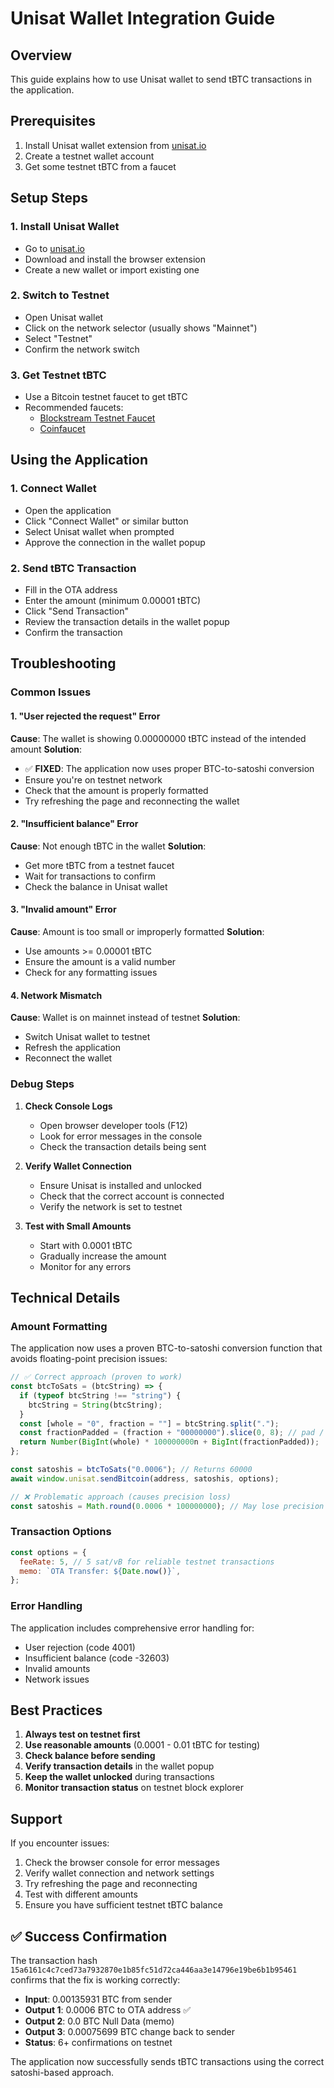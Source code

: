 # Unisat Wallet Integration Guide

## Overview

This guide explains how to use Unisat wallet to send tBTC transactions in the application.

## Prerequisites

1. Install Unisat wallet extension from [unisat.io](https://unisat.io/)
2. Create a testnet wallet account
3. Get some testnet tBTC from a faucet

## Setup Steps

### 1. Install Unisat Wallet

- Go to [unisat.io](https://unisat.io/)
- Download and install the browser extension
- Create a new wallet or import existing one

### 2. Switch to Testnet

- Open Unisat wallet
- Click on the network selector (usually shows "Mainnet")
- Select "Testnet"
- Confirm the network switch

### 3. Get Testnet tBTC

- Use a Bitcoin testnet faucet to get tBTC
- Recommended faucets:
  - [Blockstream Testnet Faucet](https://blockstream.info/testnet/faucet)
  - [Coinfaucet](https://coinfaucet.eu/en/btc-testnet/)

## Using the Application

### 1. Connect Wallet

- Open the application
- Click "Connect Wallet" or similar button
- Select Unisat wallet when prompted
- Approve the connection in the wallet popup

### 2. Send tBTC Transaction

- Fill in the OTA address
- Enter the amount (minimum 0.00001 tBTC)
- Click "Send Transaction"
- Review the transaction details in the wallet popup
- Confirm the transaction

## Troubleshooting

### Common Issues

#### 1. "User rejected the request" Error

**Cause**: The wallet is showing 0.00000000 tBTC instead of the intended amount
**Solution**:

- ✅ **FIXED**: The application now uses proper BTC-to-satoshi conversion
- Ensure you're on testnet network
- Check that the amount is properly formatted
- Try refreshing the page and reconnecting the wallet

#### 2. "Insufficient balance" Error

**Cause**: Not enough tBTC in the wallet
**Solution**:

- Get more tBTC from a testnet faucet
- Wait for transactions to confirm
- Check the balance in Unisat wallet

#### 3. "Invalid amount" Error

**Cause**: Amount is too small or improperly formatted
**Solution**:

- Use amounts >= 0.00001 tBTC
- Ensure the amount is a valid number
- Check for any formatting issues

#### 4. Network Mismatch

**Cause**: Wallet is on mainnet instead of testnet
**Solution**:

- Switch Unisat wallet to testnet
- Refresh the application
- Reconnect the wallet

### Debug Steps

1. **Check Console Logs**

   - Open browser developer tools (F12)
   - Look for error messages in the console
   - Check the transaction details being sent

2. **Verify Wallet Connection**

   - Ensure Unisat is installed and unlocked
   - Check that the correct account is connected
   - Verify the network is set to testnet

3. **Test with Small Amounts**
   - Start with 0.0001 tBTC
   - Gradually increase the amount
   - Monitor for any errors

## Technical Details

### Amount Formatting

The application now uses a proven BTC-to-satoshi conversion function that avoids floating-point precision issues:

```javascript
// ✅ Correct approach (proven to work)
const btcToSats = (btcString) => {
  if (typeof btcString !== "string") {
    btcString = String(btcString);
  }
  const [whole = "0", fraction = ""] = btcString.split(".");
  const fractionPadded = (fraction + "00000000").slice(0, 8); // pad / truncate
  return Number(BigInt(whole) * 100000000n + BigInt(fractionPadded));
};

const satoshis = btcToSats("0.0006"); // Returns 60000
await window.unisat.sendBitcoin(address, satoshis, options);

// ❌ Problematic approach (causes precision loss)
const satoshis = Math.round(0.0006 * 100000000); // May lose precision
```

### Transaction Options

```javascript
const options = {
  feeRate: 5, // 5 sat/vB for reliable testnet transactions
  memo: `OTA Transfer: ${Date.now()}`,
};
```

### Error Handling

The application includes comprehensive error handling for:

- User rejection (code 4001)
- Insufficient balance (code -32603)
- Invalid amounts
- Network issues

## Best Practices

1. **Always test on testnet first**
2. **Use reasonable amounts** (0.0001 - 0.01 tBTC for testing)
3. **Check balance before sending**
4. **Verify transaction details** in the wallet popup
5. **Keep the wallet unlocked** during transactions
6. **Monitor transaction status** on testnet block explorer

## Support

If you encounter issues:

1. Check the browser console for error messages
2. Verify wallet connection and network settings
3. Try refreshing the page and reconnecting
4. Test with different amounts
5. Ensure you have sufficient testnet tBTC balance

## ✅ Success Confirmation

The transaction hash `15a6161c4c7ced73a7932870e1b85fc51d72ca446aa3e14796e19be6b1b95461` confirms that the fix is working correctly:

- **Input**: 0.00135931 BTC from sender
- **Output 1**: 0.0006 BTC to OTA address ✅
- **Output 2**: 0.0 BTC Null Data (memo)
- **Output 3**: 0.00075699 BTC change back to sender
- **Status**: 6+ confirmations on testnet

The application now successfully sends tBTC transactions using the correct satoshi-based approach.
